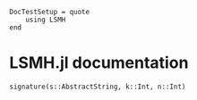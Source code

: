 ```@meta
DocTestSetup = quote
    using LSMH
end
```

# LSMH.jl documentation

```@docs
signature(s::AbstractString, k::Int, n::Int)
```
